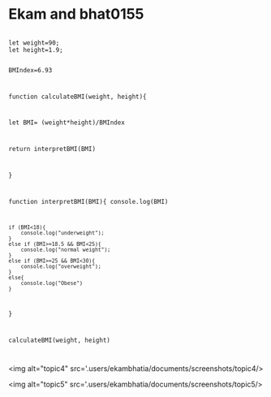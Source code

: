 <h1> Ekam and bhat0155</h1>

<code>
let weight=90;
let height=1.9;

BMIndex=6.93

function calculateBMI(weight, height){ 
 
let BMI= (weight*height)/BMIndex
 
return interpretBMI(BMI)
 
}

function interpretBMI(BMI){
    console.log(BMI)

    if (BMI<18){
        console.log("underweight");
    }
    else if (BMI>=18.5 && BMI<25){
        console.log("normal weight");
    }
    else if (BMI>=25 && BMI<30){
        console.log("overweight");
    }
    else{
        console.log("Obese")
    }
}



calculateBMI(weight, height)


</code>

<img alt="topic4" src='.users/ekambhatia/documents/screenshots/topic4/>



<img alt="topic5" src='.users/ekambhatia/documents/screenshots/topic5/>


